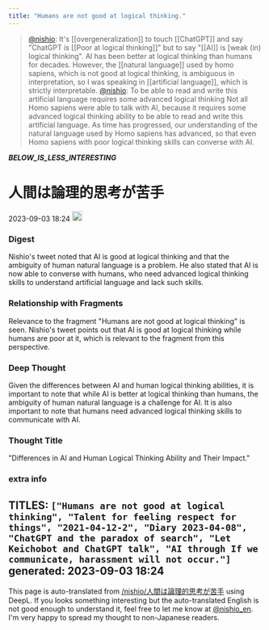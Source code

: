 ```yaml
---
title: "Humans are not good at logical thinking."
---
```


> [@nishio](https://twitter.com/nishio/status/1614803586961276928?s=20&t=NScRQ2R0q4mdUOr2B-j8iA): It's [[overgeneralization]] to touch [[ChatGPT]] and say "ChatGPT is [[Poor at logical thinking]]" but to say "[[AI]] is [weak (in) logical thinking". AI has been better at logical thinking than humans for decades. However, the [[natural language]] used by homo sapiens, which is not good at logical thinking, is ambiguous in interpretation, so I was speaking in [[artificial language]], which is strictly interpretable.
> [@nishio](https://twitter.com/nishio/status/1614804522177794049?s=20&t=NScRQ2R0q4mdUOr2B-j8iA): To be able to read and write this artificial language requires some advanced logical thinking Not all Homo sapiens were able to talk with AI, because it requires some advanced logical thinking ability to be able to read and write this artificial language. As time has progressed, our understanding of the natural language used by Homo sapiens has advanced, so that even Homo sapiens with poor logical thinking skills can converse with AI.

___BELOW_IS_LESS_INTERESTING___
# 人間は論理的思考が苦手
 2023-09-03 18:24 <img src='https://scrapbox.io/api/pages/nishio-en/omni/icon' alt='omni.icon' height="19.5"/>
### Digest
Nishio's tweet noted that AI is good at logical thinking and that the ambiguity of human natural language is a problem. He also stated that AI is now able to converse with humans, who need advanced logical thinking skills to understand artificial language and lack such skills.

### Relationship with Fragments
Relevance to the fragment "Humans are not good at logical thinking" is seen. Nishio's tweet points out that AI is good at logical thinking while humans are poor at it, which is relevant to the fragment from this perspective.

### Deep Thought
Given the differences between AI and human logical thinking abilities, it is important to note that while AI is better at logical thinking than humans, the ambiguity of human natural language is a challenge for AI. It is also important to note that humans need advanced logical thinking skills to communicate with AI.

### Thought Title
"Differences in AI and Human Logical Thinking Ability and Their Impact."

### extra info
TITLES: `["Humans are not good at logical thinking", "Talent for feeling respect for things", "2021-04-12-2", "Diary 2023-04-08", "ChatGPT and the paradox of search", "Let Keichobot and ChatGPT talk", "AI through If we communicate, harassment will not occur."]`
generated: 2023-09-03 18:24
---
This page is auto-translated from [/nishio/人間は論理的思考が苦手](https://scrapbox.io/nishio/人間は論理的思考が苦手) using DeepL. If you looks something interesting but the auto-translated English is not good enough to understand it, feel free to let me know at [@nishio_en](https://twitter.com/nishio_en). I'm very happy to spread my thought to non-Japanese readers.